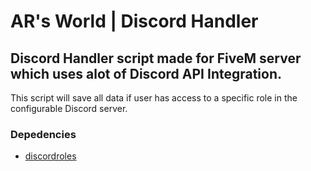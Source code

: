 # AR's World | Discord Handler
Discord Handler script made for FiveM server which uses alot of Discord API Integration.
---
This script will save all data if user has access to a specific role in the configurable Discord server.

### Depedencies
- [discordroles](https://github.com/logan-mcgee/discordroles)
